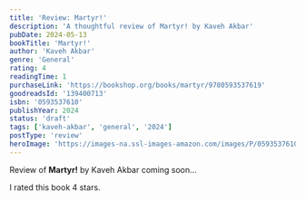 ```yaml
---
title: 'Review: Martyr!'
description: 'A thoughtful review of Martyr! by Kaveh Akbar'
pubDate: 2024-05-13
bookTitle: 'Martyr!'
author: 'Kaveh Akbar'
genre: 'General'
rating: 4
readingTime: 1
purchaseLink: 'https://bookshop.org/books/martyr/9780593537619'
goodreadsId: '139400713'
isbn: '0593537610'
publishYear: 2024
status: 'draft'
tags: ['kaveh-akbar', 'general', '2024']
postType: 'review'
heroImage: 'https://images-na.ssl-images-amazon.com/images/P/0593537610.01.L.jpg'
---
```


Review of **Martyr!** by Kaveh Akbar coming soon...

I rated this book 4 stars.